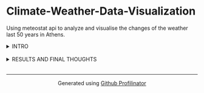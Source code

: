 # Climate-Weather-Data-Visualization
Using meteostat api to analyze and visualise the changes of the weather last 50 years in Athens.

<details><summary> INTRO </summary>

### Climate & Weather Data Visualization Project  

Welcome to the Climate & Weather Data Visualization Project! This project aims to analyze and visualize historical weather data for Athens, Greece, using the Meteostat API. By exploring various weather metrics such as temperature, precipitation, wind speed, sunshine duration, and air pressure, we can gain insights into climate trends over the years.  
  



### Objectives  
The primary objectives of this project include:  
  

- Data Collection: Scraping and processing weather data for Athens from the Meteostat API, focusing on a time span from 2000 to 2023.  
  

 
- Data Analysis: Calculating key statistics, such as average temperatures (both summer and winter), maximum and minimum temperatures, and mean values for precipitation, wind speed, sunshine, and air pressure.
  
  

- Data Visualization: Creating engaging and informative visualizations using Matplotlib and Plotly to illustrate the trends and patterns in the weather data.   
  



### Technologies Used  
- Python: The primary programming language used for data scraping, processing, and analysis. 🐍🐍🐍  
  

- Pandas: For data manipulation and analysis. 🐼🐼🐼  
  

- Meteostat API: For accessing historical weather data. ☀️⛅⚡  
  

- Matplotlib: For static data visualization. 📈📉💹  
  

- Plotly: For interactive data visualization.📊📊📊  
</details>  

<br/>  

<details><summary> RESULTS AND FINAL THOUGHTS </summary>

### Comparing Summer and Winter Temperatures  
Compare the average Temperatures over the last 50 years in Athens.  
  

<img src="https://prnt.sc/ak-ZWckGCxZE" align="left" height="300" width="600" />  
  



### Max and Min Temperatures with Regression  
Compare Max and Min Temperatures  
  

<img src="https://prnt.sc/FXrSyAqBph0I" alt="Image Description" style="width: 600px; height: 300px;" />
  



### Final thoughts  
Over the last 50 years, both summer and winter temperatures in Athens, Greece, have shown a consistent upward trend, with a significant increase noted in the last few years. This rise in temperatures highlights the pressing effects of climate change in the region, emphasizing the need for awareness and action to address the implications of these shifts in weather patterns.  
</details>
<br />

----
<div align="center">Generated using <a href="https://profilinator.rishav.dev/" target="_blank">Github Profilinator</a></div>

